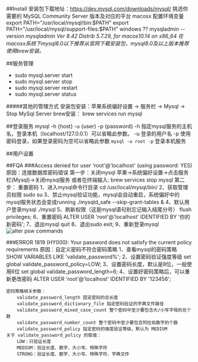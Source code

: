 ##Install
	安装包下载地址：https://dev.mysql.com/downloads/mysql/
	挑选你需要的 MySQL Community Server 版本及对应的平台
	macosx
		配置环境变量
		export PATH="/usr/local/mysql/bin:$PATH"
		export PATH="/usr/local/mysql/support-files:$PATH"
	windows
		??
	<!--验证安装-->
	mysqladmin --version
	*mysqladmin  Ver 8.42 Distrib 5.7.29, for macos10.14 on x86_64*
*在macosx系统下mysql8.0以下推荐从官网下载安装包，mysql8.0及以上版本推荐使用brew安装。*

##服务管理
*  sudo mysql.server start
*  sudo mysql.server stop
*  sudo mysql.server restart
*  sudo mysql.server status

#####其他的管理方式
	安装包安装：苹果系统偏好设置 -> 服务栏 -> Mysql -> Stop MySql Server
	brew安装： brew services run mysql

##登录服务
	mysql -h {host} -u {user} -p {password}
	-h 指定mysql服务的主机名，登录本机（localhost/127.0.0.1）可以省略此参数。
	-u 登录的用户名
	-p 使用密码登录，如果登录密码为空可以省略此参数
`mysql -u root -p` 登录本机服务

##用户设置
	

##FQA
###Access denied for user 'root'@'localhost' (using password: YES)
	原因：连接数据库密码错误
	第一步：关闭mysql
		苹果->系统偏好设置->点击服务栏(Mysql)->关闭mysql服务 
		或者在终端输入: brew services stop mysql
	第二步： 重置密码
		1、进入mysql命令行目录
			cd /usr/local/mysql/bin/
		2、获取管理员权限
			sudo su
		3、禁止mysql验证功能，mysql会自动重启，系统偏好中的mysql服务状态会变成running
			./mysqld_safe --skip-grant-tables &
		4、默认用户登录mysql
			./mysql
		5、刷新权限（这是mysql语句别忘记输入结尾分号）
			flush privileges;
		6、重置密码
			ALTER USER 'root'@'localhost' IDENTIFIED BY '你的新密码';
		7、退出mysql
			quit
		8、退出sudo
			exit;
		9、重新登录mysql
![alter psw commands](https://github.com/JoliChen/joli-blog/blob/master/mysql/images/alter_psw.png?raw=true)

###ERROR 1819 (HY000): Your password does not satisfy the current policy requirements
	原因：自定义密码不符合密码策略
	1、查看mysql的密码策略
		 SHOW VARIABLES LIKE 'validate_password%';
	2、设置密码验证强度等级
		set global validate_password_policy=LOW;
	3、设置密码长度，默认是8位，一般使用6位
		set global validate_password_length=6;
	4、设置好密码策略后，可以重新更改密码
		ALTER USER 'root'@'localhost' IDENTIFIED BY '123456';
	
	密码策略相关参数：
		validate_password_length 固定密码的总长度
		validate_password_dictionary_file 指定密码验证的字典文件路径
		validate_password_mixed_case_count 整个密码中至少要包含大/小写字母的总个数
		validate_password_number_count 整个密码中至少要包含阿拉伯数字的个数
		validate_password_policy 指定密码的强度验证等级，默认为 MEDIUM
	关于 validate_password_policy 的取值：
		LOW：只验证长度
		MEDIUM：验证长度、数字、大小写、特殊字符
		STRONG：验证长度、数字、大小写、特殊字符、字典文件
	